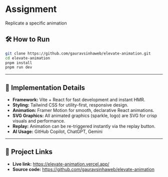 # Assignment
 Replicate a specific animation
## 🛠️ How to Run

```sh
git clone https://github.com/gauravsinhaweb/elevate-animation.git
cd elevate-animation
pnpm install
pnpm run dev

```

---

## 📄 Implementation Details

- **Framework:** Vite + React for fast development and instant HMR.
- **Styling:** Tailwind CSS for utility-first, responsive design.
- **Animation:** Framer Motion for smooth, declarative React animations.
- **SVG Graphics:** All animated graphics (sparkle, logo) are SVG for crisp visuals and performance.
- **Replay:** Animation can be re-triggered instantly via the replay button.
- **AI Usage:** GitHub Copilot, ChatGPT, Gemini
--- 
## 🔗 Project Links
- **Live link:** https://elevate-animation.vercel.app/
- **Source code:** https://github.com/gauravsinhaweb/elevate-animation
